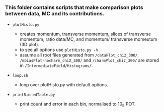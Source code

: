 ### This folder contains scripts that make comparison plots between data, MC and its contributions.

- `plotHisto.py`
  - creates momentum, transverse momentum, slices of transverse momentum, ratio data/MC, and momentum/ transverse momeutum (3D plot).
  - to see all options use `plotHisto.py -h`
  - assume all root files generated from `/dataPlot_chi2_300/`, `/mbiasPlot-nocharm_chi2_300/` and `/charmPlot_chi2_300/` are stored in `/IntermediateField/Histograms/`.

- `loop.sh`
  - loop over plotHisto.py with default options.

- `printBinnedTable.py`
  - print count and error in each bin, normalised to 10<sub>9</sub> POT.


